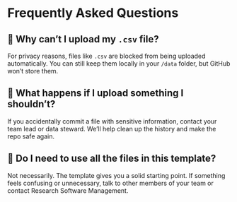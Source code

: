 # Frequently Asked Questions

## 💬 Why can’t I upload my `.csv` file?

For privacy reasons, files like `.csv` are blocked from being uploaded automatically. You can still keep them locally in your `/data` folder, but GitHub won’t store them.

## 💬 What happens if I upload something I shouldn’t?

If you accidentally commit a file with sensitive information, contact your team lead or data steward. We’ll help clean up the history and make the repo safe again.

## 💬 Do I need to use all the files in this template?

Not necessarily. The template gives you a solid starting point. If something feels confusing or unnecessary, talk to other members of your team or contact Research Software Management.
